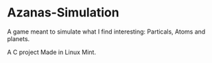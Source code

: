 # Azanas-Simulation
A game meant to simulate what I find interesting: Particals, Atoms and planets.

A C project Made in Linux Mint.
